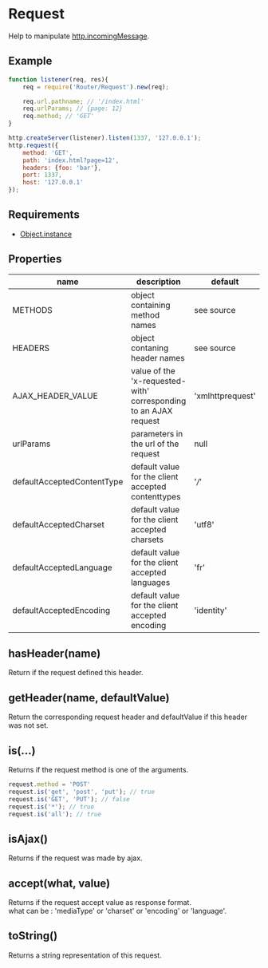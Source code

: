 Request
=============

Help to manipulate [http.incomingMessage](http://nodejs.org/api/http.html#http_http_incomingmessage).

## Example

```javascript
function listener(req, res){
	req = require('Router/Request').new(req);

	req.url.pathname; // '/index.html'
	req.urlParams; // {page: 12}
	req.method; // 'GET'
}

http.createServer(listener).listen(1337, '127.0.0.1');
http.request({
	method: 'GET',
	path: 'index.html?page=12',
	headers: {foo: 'bar'},
	port: 1337,
	host: '127.0.0.1'
});
```

## Requirements

- [Object.instance](../../../../node_modules/Object.instance)

## Properties

name | description | default
---- | ----------- | -----------------
METHODS | object containing method names | see source
HEADERS | object contaning header names | see source
AJAX_HEADER_VALUE | value of the 'x-requested-with' corresponding to an AJAX request | 'xmlhttprequest'
urlParams | parameters in the url of the request | null
defaultAcceptedContentType | default value for the client accepted contenttypes | '*/*'
defaultAcceptedCharset | default value for the client accepted charsets | 'utf8'
defaultAcceptedLanguage | default value for the client accepted languages| 'fr'
defaultAcceptedEncoding | default value for the client accepted encoding | 'identity'

## hasHeader(name)

Return if the request defined this header.

## getHeader(name, defaultValue)

Return the corresponding request header and defaultValue if this header was not set.

## is(...)

Returns if the request method is one of the arguments.

```javascript
request.method = 'POST'
request.is('get', 'post', 'put'); // true
request.is('GET', 'PUT'); // false
request.is('*'); // true
request.is('all'); // true
```

## isAjax()

Returns if the request was made by ajax.

## accept(what, value)

Returns if the request accept value as response format.  
what can be : 'mediaType' or 'charset' or 'encoding' or 'language'.

## toString()

Returns a string representation of this request.
